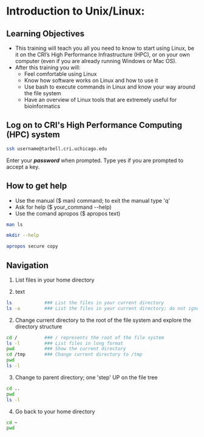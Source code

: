 # Introduction to Unix/Linux: 

## Learning Objectives

- This training will teach you all you need to know to start using Linux, be it on the CRI’s High Performance Infrastructure (HPC), or on your own computer (even if you are already running Windows or Mac OS).
- After this training you will: 
  - Feel comfortable using Linux
  - Know how software works on Linux  and how to use it
  - Use bash to execute commands in Linux and know your way around the file system
  - Have an overview of Linux tools that are extremely useful for bioinformatics

## Log on to CRI's High Performance Computing (HPC) system

```bash
ssh username@tarbell.cri.uchicago.edu
```
Enter your **_password_** when prompted. Type yes if you are prompted to accept a key.

## How to get help

- Use the manual ($ man) command; to exit the manual type 'q'
- Ask for help ($ your_command --help)
- Use the comand apropos ($ apropos text)

```bash
man ls
```
```bash
mkdir --help
```
```bash
apropos secure copy
```

## Navigation
1. List files in your home directory


2. text
```bash
ls            ### List the files in your current directory
ls -a         ### List the files in your current directory; do not ignore entries starting with .
```
2. Change current directory to the root of the file system and explore the directory structure
```bash
cd /          ### / represents the root of the file system
ls -l         ### List files in long format
pwd           ### Show the current directory
cd /tmp       ### Change current directory to /tmp
pwd
ls -l
```
3. Change to parent directory; one 'step' UP on the file tree
```bash
cd ..        
pwd
ls -l
```
4.  Go back to your home directory
```bash
cd ~
pwd
```


 
